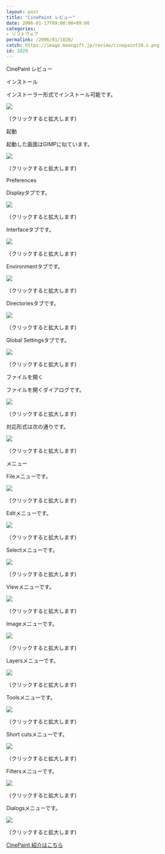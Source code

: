 ```yaml
---
layout: post
title: "CinePaint レビュー"
date: 2006-01-17T09:00:00+09:00
categories:
- ソフトウェア
permalink: /2006/01/1028/
catch: https://image.moongift.jp/review/cinepaint10.s.png
id: 1029
---
```

CinePaint レビュー  
<!--more-->

インストール

  

インストーラー形式でインストール可能です。

  

[![](https://image.moongift.jp/review/cinepaint1.s.png)](https://image.moongift.jp/review/cinepaint1.png)  
  
（クリックすると拡大します)

  

起動

  

起動した画面はGIMPに似ています。

  

[![](https://image.moongift.jp/review/cinepaint2.s.png)](https://image.moongift.jp/review/cinepaint2.png)  
  
（クリックすると拡大します)

  

Preferences

  

Displayタブです。

  

[![](https://image.moongift.jp/review/cinepaint3.s.png)](https://image.moongift.jp/review/cinepaint3.png)  
  
（クリックすると拡大します)

  

Interfaceタブです。

  

[![](https://image.moongift.jp/review/cinepaint4.s.png)](https://image.moongift.jp/review/cinepaint4.png)  
  
（クリックすると拡大します)

  

Environmentタブです。

  

[![](https://image.moongift.jp/review/cinepaint5.s.png)](https://image.moongift.jp/review/cinepaint5.png)  
  
（クリックすると拡大します)

  

Directoriesタブです。

  

[![](https://image.moongift.jp/review/cinepaint6.s.png)](https://image.moongift.jp/review/cinepaint6.png)  
  
（クリックすると拡大します)

  

Global Settingsタブです。

  

[![](https://image.moongift.jp/review/cinepaint7.s.png)](https://image.moongift.jp/review/cinepaint7.png)  
  
（クリックすると拡大します)

  

ファイルを開く

  

ファイルを開くダイアログです。

  

[![](https://image.moongift.jp/review/cinepaint8.s.png)](https://image.moongift.jp/review/cinepaint8.png)  
  
（クリックすると拡大します)

  

対応形式は次の通りです。

  

[![](https://image.moongift.jp/review/cinepaint9.s.png)](https://image.moongift.jp/review/cinepaint9.png)  
  
（クリックすると拡大します)

  

メニュー

  

Fileメニューです。

  

[![](https://image.moongift.jp/review/cinepaint10.s.png)](https://image.moongift.jp/review/cinepaint10.png)  
  
（クリックすると拡大します)

  

Editメニューです。

  

[![](https://image.moongift.jp/review/cinepaint11.s.png)](https://image.moongift.jp/review/cinepaint11.png)  
  
（クリックすると拡大します)

  

Selectメニューです。

  

[![](https://image.moongift.jp/review/cinepaint12.s.png)](https://image.moongift.jp/review/cinepaint12.png)  
  
（クリックすると拡大します)

  

Viewメニューです。

  

[![](https://image.moongift.jp/review/cinepaint13.s.png)](https://image.moongift.jp/review/cinepaint13.png)  
  
（クリックすると拡大します)

  

Imageメニューです。

  

[![](https://image.moongift.jp/review/cinepaint14.s.png)](https://image.moongift.jp/review/cinepaint14.png)  
  
（クリックすると拡大します)

  

Layersメニューです。

  

[![](https://image.moongift.jp/review/cinepaint15.s.png)](https://image.moongift.jp/review/cinepaint15.png)  
  
（クリックすると拡大します)

  

Toolsメニューです。

  

[![](https://image.moongift.jp/review/cinepaint16.s.png)](https://image.moongift.jp/review/cinepaint16.png)  
  
（クリックすると拡大します)

  

Short cutsメニューです。

  

[![](https://image.moongift.jp/review/cinepaint17.s.png)](https://image.moongift.jp/review/cinepaint17.png)  
  
（クリックすると拡大します)

  

Filtersメニューです。

  

[![](https://image.moongift.jp/review/cinepaint18.s.png)](https://image.moongift.jp/review/cinepaint18.png)  
  
（クリックすると拡大します)

  

Dialogsメニューです。

  

[![](https://image.moongift.jp/review/cinepaint19.s.png)](https://image.moongift.jp/review/cinepaint19.png)  
  
（クリックすると拡大します)

  

[CinePaint 紹介はこちら](http://oss.moongift.jp/intro/i-1020.html)

